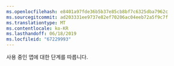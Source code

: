 ```yaml
---
ms.openlocfilehash: e8401a97fde36b5b37e85cb8bf7c6325dba7962c
ms.sourcegitcommit: ad203331ee9737e82ef70206ac04eeb72a5f9c7f
ms.translationtype: MT
ms.contentlocale: ko-KR
ms.lasthandoff: 06/18/2019
ms.locfileid: "67229993"
---
```

사용 중인 앱에 대한 단계를 따릅니다.